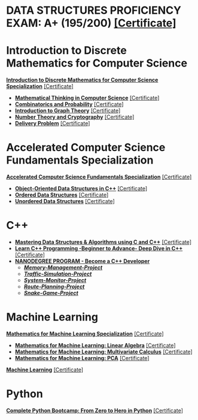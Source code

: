 # DATA STRUCTURES PROFICIENCY EXAM: A+ (195/200) [[Certificate]](https://github.com/gassysoil/Certificates/blob/master/Data%20Structures%20Proficiency%20Exam.pdf)


# Introduction to Discrete Mathematics for Computer Science 
**[Introduction to Discrete Mathematics for Computer Science Specialization](https://www.coursera.org/specializations/discrete-mathematics?)** [[Certificate]](https://github.com/gassysoil/Certificates/blob/master/Introduction%20to%20Discrete%20Mathematics%20for%20Computer%20Science/Introduction%20to%20Discrete%20Mathematics%20for%20Computer%20Science.pdf)
+ **[Mathematical Thinking in Computer Science](https://www.coursera.org/learn/what-is-a-proof?specialization=discrete-mathematics)** [[Certificate]](https://github.com/gassysoil/Certificates/blob/master/Introduction%20to%20Discrete%20Mathematics%20for%20Computer%20Science/Mathematical%20Thinking%20in%20Computer%20Science.pdf)
+ **[Combinatorics and Probability](https://www.coursera.org/learn/combinatorics?specialization=discrete-mathematics)** [[Certificate]](https://github.com/gassysoil/Certificates/blob/master/Introduction%20to%20Discrete%20Mathematics%20for%20Computer%20Science/Combinatorics%20and%20Probability.pdf)
+ **[Introduction to Graph Theory](https://www.coursera.org/learn/graphs?specialization=discrete-mathematics)** [[Certificate]](https://github.com/gassysoil/Certificates/blob/master/Introduction%20to%20Discrete%20Mathematics%20for%20Computer%20Science/Introduction%20to%20Graph%20Theory.pdf)
+ **[Number Theory and Cryptography](https://www.coursera.org/learn/number-theory-cryptography?specialization=discrete-mathematics)** [[Certificate]](https://github.com/gassysoil/Certificates/blob/master/Introduction%20to%20Discrete%20Mathematics%20for%20Computer%20Science/Number%20Theory%20and%20Cryptography.pdf)
+ **[Delivery Problem](https://www.coursera.org/learn/delivery-problem)** [[Certificate]](https://github.com/gassysoil/Certificates/blob/master/Introduction%20to%20Discrete%20Mathematics%20for%20Computer%20Science/Delivery%20Problem.pdf)


# Accelerated Computer Science Fundamentals Specialization 
**[Accelerated Computer Science Fundamentals Specialization](https://www.coursera.org/specializations/cs-fundamentals)** [[Certificate]](https://github.com/gassysoil/Certificates/blob/master/Accelerated%20Computer%20Science%20Fundamentals%20Specialization/Accelerated%20Computer%20Science%20Fundamentals%20Specialization.pdf)
+ **[Object-Oriented Data Structures in C++](https://www.coursera.org/learn/cs-fundamentals-1)** [[Certificate]](https://github.com/gassysoil/Certificates/blob/master/Accelerated%20Computer%20Science%20Fundamentals%20Specialization/Object-Oriented%20Data%20Structures%20in%20C%2B%2B.pdf)
+ **[Ordered Data Structures](https://www.coursera.org/learn/cs-fundamentals-2)** [[Certificate]](https://github.com/gassysoil/Certificates/blob/master/Accelerated%20Computer%20Science%20Fundamentals%20Specialization/Ordered%20Data%20Structures.pdf)
+ **[Unordered Data Structures](https://www.coursera.org/learn/cs-fundamentals-3)** [[Certificate]](https://github.com/gassysoil/Certificates/blob/master/Accelerated%20Computer%20Science%20Fundamentals%20Specialization/Unordered%20Data%20Structures.pdf)


# C++
+ **[Mastering Data Structures & Algorithms using C and C++](https://www.udemy.com/share/101WoeBEAccF9bQHw=/)** [[Certificate]](https://github.com/gassysoil/Certificates/blob/master/Mastering%20Data%20Structures%20%26%20Algorithms%20using%20C%20and%20C%2B%2B.pdf)
+ **[Learn C++ Programming -Beginner to Advance- Deep Dive in C++](https://www.udemy.com/share/101WveBEAccF9bQHw=/)** [[Certificate]](https://github.com/gassysoil/Certificates/blob/master/Learn%20C%2B%2B%20Programming.pdf)
+ **[NANODEGREE PROGRAM - Become a C++ Developer](https://www.udacity.com/course/c-plus-plus-nanodegree--nd213)**
    * ***[Memory-Management-Project](https://github.com/gassysoil/Memory-Management-Project.git)***
    * ***[Traffic-Simulation-Project](https://github.com/gassysoil/Traffic-Simulation-Project.git)***
    * ***[System-Monitor-Project](https://github.com/gassysoil/System-Monitor-Project.git)***
    * ***[Route-Planning-Project](https://github.com/gassysoil/Route-Planning-Project.git)***
    * ***[Snake-Game-Project](https://github.com/gassysoil/Snake-Game-Project.git)***


# Machine Learning
**[Mathematics for Machine Learning Specialization](https://www.coursera.org/specializations/mathematics-machine-learning)** [[Certificate]](https://github.com/gassysoil/Certificates/blob/master/Mathematics%20for%20Machine%20Learning/Mathematics%20for%20Machine%20Learning.pdf)
+ **[Mathematics for Machine Learning: Linear Algebra](https://www.coursera.org/learn/linear-algebra-machine-learning)** [[Certificate]](https://github.com/gassysoil/Certificates/blob/master/Mathematics%20for%20Machine%20Learning/Linear%20Algebra.pdf)
+ **[Mathematics for Machine Learning: Multivariate Calculus](https://www.coursera.org/learn/multivariate-calculus-machine-learning)** [[Certificate]](https://github.com/gassysoil/Certificates/blob/master/Mathematics%20for%20Machine%20Learning/Multivariate%20Calculus.pdf)
+ **[Mathematics for Machine Learning: PCA](https://www.coursera.org/learn/pca-machine-learning)** [[Certificate]](https://github.com/gassysoil/Certificates/blob/master/Mathematics%20for%20Machine%20Learning/PCA.pdf)

**[Machine Learning](https://www.coursera.org/learn/machine-learning?)** [[Certificate]](https://github.com/gassysoil/Certificates/blob/master/Machine%20Learning.pdf)


# Python
**[Complete Python Bootcamp: From Zero to Hero in Python](https://www.udemy.com/share/101W8QBEAccF9bQHw=/)** [[Certificate]](https://github.com/gassysoil/Certificates/blob/master/Complete%20Python%20Bootcamp.pdf)

